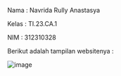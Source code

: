 Nama : Navrida Rully Anastasya

Kelas : TI.23.CA.1

NIM : 312310328

Berikut adalah tampilan websitenya :

![image](https://github.com/user-attachments/assets/a6ae05c7-bd94-45cd-b50d-15c9cfcc59dc)
